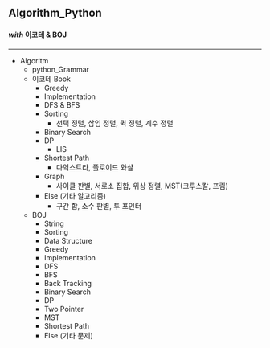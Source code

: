 ## Algorithm_Python

#### _with_ 이코테 & BOJ

---

- Algoritm
  - python_Grammar
  - 이코테 Book
    - Greedy
    - Implementation
    - DFS & BFS
    - Sorting
      - 선택 정렬, 삽입 정렬, 퀵 정렬, 계수 정렬
    - Binary Search
    - DP
      - LIS
    - Shortest Path
      - 다익스트라, 플로이드 와샬
    - Graph
      - 사이클 판별, 서로소 집합, 위상 정렬, MST(크루스칼, 프림)
    - Else (기타 알고리즘)
      - 구간 합, 소수 판별, 투 포인터
  - BOJ
    - String
    - Sorting
    - Data Structure
    - Greedy
    - Implementation
    - DFS
    - BFS
    - Back Tracking
    - Binary Search
    - DP
    - Two Pointer
    - MST
    - Shortest Path
    - Else (기타 문제)
